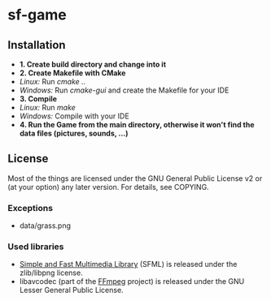 sf-game
=======

## Installation
 * **1. Create build directory and change into it**
 * **2. Create Makefile with CMake**
  * *Linux:* Run *cmake ..*
  * *Windows:* Run *cmake-gui* and create the Makefile for your IDE
 * **3. Compile**
  * *Linux:* Run *make*
  * *Windows:* Compile with your IDE
 * **4. Run the Game from the main directory, otherwise it won't find the data files (pictures, sounds, ...)**

## License
Most of the things are licensed under the GNU General Public License v2 or (at your option) any later version.
For details, see COPYING.
### Exceptions
 * data/grass.png

### Used libraries
 * [Simple and Fast Multimedia Library](http://www.sfml-dev.org/) (SFML) is released under the zlib/libpng license.
 * libavcodec (part of the [FFmpeg](http://ffmpeg.org/) project) is released under the GNU Lesser General Public License.

